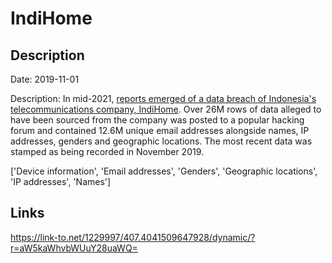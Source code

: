 # IndiHome

## Description

Date: 2019-11-01

Description:
In mid-2021, <a href="https://en.antaranews.com/news/245609/communication-ministry-studying-report-of-indihome-data-leak" target="_blank" rel="noopener">reports emerged of a data breach of Indonesia's telecommunications company, IndiHome</a>. Over 26M rows of data alleged to have been sourced from the company was posted to a popular hacking forum and contained 12.6M unique email addresses alongside names, IP addresses, genders and geographic locations. The most recent data was stamped as being recorded in November 2019.


['Device information', 'Email addresses', 'Genders', 'Geographic locations', 'IP addresses', 'Names']

## Links

https://link-to.net/1229997/407.4041509647928/dynamic/?r=aW5kaWhvbWUuY28uaWQ=